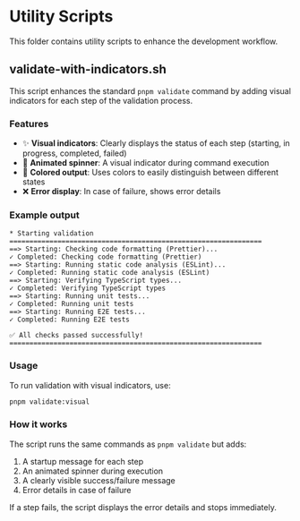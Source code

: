 # Utility Scripts

This folder contains utility scripts to enhance the development workflow.

## validate-with-indicators.sh

This script enhances the standard `pnpm validate` command by adding visual indicators for each step of the validation process.

### Features

- ✨ **Visual indicators**: Clearly displays the status of each step (starting, in progress, completed, failed)
- 🔄 **Animated spinner**: A visual indicator during command execution
- 🎨 **Colored output**: Uses colors to easily distinguish between different states
- ❌ **Error display**: In case of failure, shows error details

### Example output

```
* Starting validation
===============================================================
==> Starting: Checking code formatting (Prettier)...
✓ Completed: Checking code formatting (Prettier)
==> Starting: Running static code analysis (ESLint)...
✓ Completed: Running static code analysis (ESLint)
==> Starting: Verifying TypeScript types...
✓ Completed: Verifying TypeScript types
==> Starting: Running unit tests...
✓ Completed: Running unit tests
==> Starting: Running E2E tests...
✓ Completed: Running E2E tests

✅ All checks passed successfully!
===============================================================
```

### Usage

To run validation with visual indicators, use:

```bash
pnpm validate:visual
```

### How it works

The script runs the same commands as `pnpm validate` but adds:

1. A startup message for each step
2. An animated spinner during execution
3. A clearly visible success/failure message
4. Error details in case of failure

If a step fails, the script displays the error details and stops immediately.
